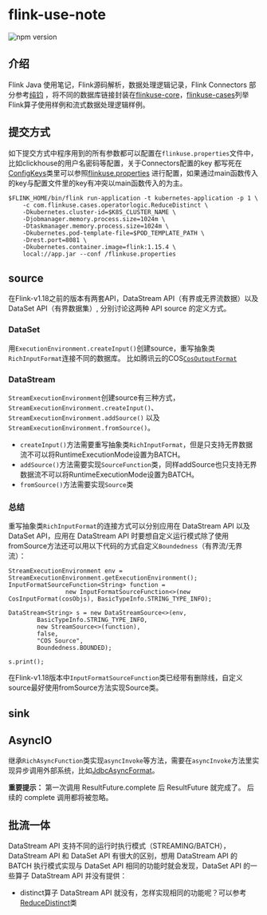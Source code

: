 # flink-use-note

<p align="left">
  <img src="https://img.shields.io/github/stars/benbenhub/flink-use-note?style=social" alt="npm version" />
</p>

## 介绍

Flink Java 使用笔记，Flink源码解析，数据处理逻辑记录，Flink Connectors 部分参考[纯钧](https://github.com/DTStack/chunjun)
，将不同的数据库链接封装在[flinkuse-core](flinkuse-core/src/main/java/com/flinkuse/core)，[flinkuse-cases](flinkuse-cases/src/main/java/com/flinkuse/cases)列举Flink算子使用样例和流式数据处理逻辑样例。

## 提交方式
如下提交方式中程序用到的所有参数都可以配置在`flinkuse.properties`文件中，比如clickhouse的用户名密码等配置，关于Connectors配置的key
都写死在[ConfigKeys](flinkuse-core/src/main/java/com/flinkuse/core/constance/ConfigKeys.java)类里可以参照[flinkuse.properties](flinkuse.properties)
进行配置，如果通过main函数传入的key与配置文件里的key有冲突以main函数传入的为主。

```
$FLINK_HOME/bin/flink run-application -t kubernetes-application -p 1 \
    -c com.flinkuse.cases.operatorlogic.ReduceDistinct \
    -Dkubernetes.cluster-id=$K8S_CLUSTER_NAME \
    -Djobmanager.memory.process.size=1024m \
    -Dtaskmanager.memory.process.size=1024m \
    -Dkubernetes.pod-template-file=$POD_TEMPLATE_PATH \
    -Drest.port=8081 \
    -Dkubernetes.container.image=flink:1.15.4 \
    local://app.jar --conf /flinkuse.properties
```

## source

在Flink-v1.18之前的版本有两套API，DataStream API（有界或无界流数据）以及 DataSet API（有界数据集）,
分别讨论这两种 API source 的定义方式。

### DataSet
用`ExecutionEnvironment.createInput()`创建source，重写抽象类`RichInputFormat`连接不同的数据库。
比如腾讯云的COS[`CosOutputFormat`](flinkuse-core/src/main/java/com/flinkuse/core/connector/cos/CosOutputFormat.java)

### DataStream
`StreamExecutionEnvironment`创建source有三种方式，`StreamExecutionEnvironment.createInput()`、`StreamExecutionEnvironment.addSource()`
以及`StreamExecutionEnvironment.fromSource()`。
- `createInput()`方法需要重写抽象类`RichInputFormat`，但是只支持无界数据流不可以将RuntimeExecutionMode设置为BATCH。
- `addSource()`方法需要实现`SourceFunction`类，同样addSource也只支持无界数据流不可以将RuntimeExecutionMode设置为BATCH。
- `fromSource()`方法需要实现`Source`类

### 总结
重写抽象类`RichInputFormat`的连接方式可以分别应用在 DataStream API 以及 DataSet API，应用在 DataStream API 时要想自定义运行模式除了使用
fromSource方法还可以用以下代码的方式自定义`Boundedness`（有界流/无界流）：
```
StreamExecutionEnvironment env = StreamExecutionEnvironment.getExecutionEnvironment();
InputFormatSourceFunction<String> function =
                new InputFormatSourceFunction<>(new CosInputFormat(cosObjs), BasicTypeInfo.STRING_TYPE_INFO);

DataStream<String> s = new DataStreamSource<>(env,
        BasicTypeInfo.STRING_TYPE_INFO,
        new StreamSource<>(function),
        false,
        "COS Source",
        Boundedness.BOUNDED);
        
s.print();
```
在Flink-v1.18版本中`InputFormatSourceFunction`类已经带有删除线，自定义source最好使用fromSource方法实现Source类。

## sink

## AsyncIO
继承`RichAsyncFunction`类实现`asyncInvoke`等方法，需要在`asyncInvoke`方法里实现异步调用外部系统，比如[JdbcAsyncFormat](flinkuse-core/src/main/java/com/flinkuse/core/connector/jdbc/JdbcAsyncFormat.java)。

**重要提示：** 第一次调用 ResultFuture.complete 后 ResultFuture 就完成了。 后续的 complete 调用都将被忽略。

## 批流一体
DataStream API 支持不同的运行时执行模式（STREAMING/BATCH），DataStream API 和 DataSet API 有很大的区别，想用 DataStream API 的BATCH
执行模式实现与 DataSet API 相同的功能时就会发现，DataSet API 的一些算子 DataStream API 并没有提供：
- distinct算子 DataStream API 就没有，怎样实现相同的功能呢？可以参考[ReduceDistinct](flinkuse-cases/src/main/java/com/flinkuse/cases/operatorlogic/ReduceDistinct.java)类
